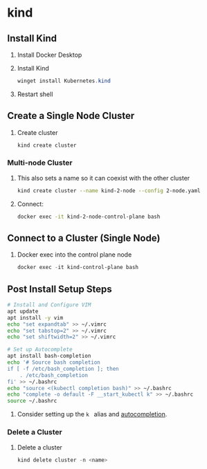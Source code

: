 # kind

## Install Kind

1. Install Docker Desktop
1. Install Kind

    ```powershell
    winget install Kubernetes.kind
    ```

1. Restart shell

## Create a Single Node Cluster

1. Create cluster

    ```powershell
    kind create cluster
    ```

### Multi-node Cluster

1. This also sets a name so it can coexist with the other cluster

    ```bash
    kind create cluster --name kind-2-node --config 2-node.yaml
    ```

1. Connect:

    ```bash
    docker exec -it kind-2-node-control-plane bash
    ```

## Connect to a Cluster (Single Node)

1. Docker exec into the control plane node

    ```powershell
    docker exec -it kind-control-plane bash
    ```

## Post Install Setup Steps

```bash
# Install and Configure VIM
apt update
apt install -y vim
echo "set expandtab" >> ~/.vimrc
echo "set tabstop=2" >> ~/.vimrc
echo "set shiftwidth=2" >> ~/.vimrc

# Set up Autocomplete
apt install bash-completion
echo '# Source bash completion
if [ -f /etc/bash_completion ]; then
    . /etc/bash_completion
fi' >> ~/.bashrc
echo "source <(kubectl completion bash)" >> ~/.bashrc
echo "complete -o default -F __start_kubectl k" >> ~/.bashrc
source ~/.bashrc
```



1. Consider setting up the `k ` alias and [autocompletion](../../autocompletion.md).

### Delete a Cluster

1. Delete a cluster

    ```powershell
    kind delete cluster -n <name>
    ```

